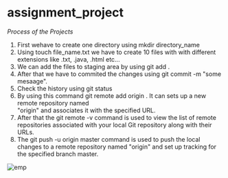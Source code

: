 # assignment_project
 *Process of the Projects*
 1. First wehave to create one directory using mkdir directory_name
 2. Using touch file_name.txt we have to create 10 files with with different extensions like .txt, .java,      .html etc...
 3. We can add the files to staging area by using git add .
 4. After that we have to commited the changes using git commit -m "some mesaage".
 5. Check the history using git status
 6. By using this command git remote add origin <url>. It can sets up a new remote repository named     
    "origin" and associates it with the specified URL.
 7. After that the git remote -v command is used to view the list of remote repositories associated with 
    your local Git repository along with their URLs.
 8. The git push -u origin master command is used to push the local changes to a remote repository named 
    "origin" and set up tracking for the specified branch master. 

![emp](https://www.google.com/url?sa=i&url=https%3A%2F%2Fblog.hyperiondev.com%2Findex.php%2F2018%2F11%2F13%2Ftop-5-beginner-friendly-open-source-projects-github%2F&psig=AOvVaw2DUr-0hPmzUnlVLoEORraD&ust=1701449530575000&source=images&cd=vfe&opi=89978449&ved=0CBIQjRxqFwoTCLCC_8yX7IIDFQAAAAAdAAAAABAL)
